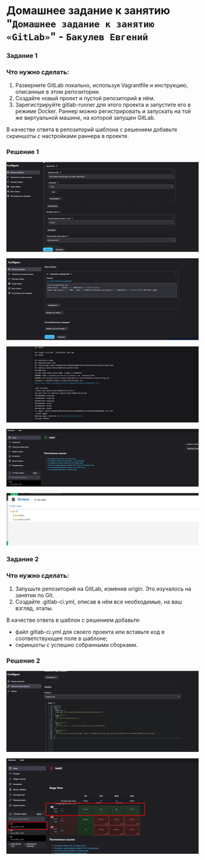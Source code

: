 # Домашнее задание к занятию "`Домашнее задание к занятию «GitLab»`" - `Бакулев Евгений`

### Задание 1
### Что нужно сделать:

1. Разверните GitLab локально, используя Vagrantfile и инструкцию, описанные в этом репозитории.
2. Создайте новый проект и пустой репозиторий в нём.
3. Зарегистрируйте gitlab-runner для этого проекта и запустите его в режиме Docker. Раннер можно регистрировать и запускать на той же виртуальной машине, на которой запущен GitLab.

В качестве ответа в репозиторий шаблона с решением добавьте скриншоты с настройками раннера в проекте.

### Решение 1

![Скрин](https://github.com/garrkiss/8-02-hw/blob/main/img/%D0%A1%D0%BA%D1%80%D0%B8%D0%BD%D1%88%D0%BE%D1%82%2014.04.24_17.22.10.png)

![Скрин](https://github.com/garrkiss/8-02-hw/blob/main/img/%D0%A1%D0%BA%D1%80%D0%B8%D0%BD%D1%88%D0%BE%D1%82%2014.04.24_17.22.18.png)

![Скрин](https://github.com/garrkiss/8-02-hw/blob/main/img/%D0%A1%D0%BA%D1%80%D0%B8%D0%BD%D1%88%D0%BE%D1%82%2014.04.24_17.20.15.png)

![Скрин](https://github.com/garrkiss/8-02-hw/blob/main/img/%D0%A1%D0%BA%D1%80%D0%B8%D0%BD%D1%88%D0%BE%D1%82%2014.04.24_17.20.27.png)

![Скрин](https://github.com/garrkiss/8-02-hw/blob/main/img/%D0%A1%D0%BA%D1%80%D0%B8%D0%BD%D1%88%D0%BE%D1%82%2014.04.24_17.21.10.png)

### Задание 2
### Что нужно сделать:

1. Запушьте репозиторий на GitLab, изменив origin. Это изучалось на занятии по Git.
2. Создайте .gitlab-ci.yml, описав в нём все необходимые, на ваш взгляд, этапы.
   
В качестве ответа в шаблон с решением добавьте:
- файл gitlab-ci.yml для своего проекта или вставьте код в соответствующее поле в шаблоне;
- скриншоты с успешно собранными сборками.

### Решение 2

![Скрин](https://github.com/garrkiss/8-02-hw/blob/main/img/%D0%A1%D0%BA%D1%80%D0%B8%D0%BD%D1%88%D0%BE%D1%82%2014.04.24_17.34.06.png)

![Скрин](https://github.com/garrkiss/8-02-hw/blob/main/img/%D0%A1%D0%BA%D1%80%D0%B8%D0%BD%D1%88%D0%BE%D1%82%2014.04.24_17.33.50.png)
